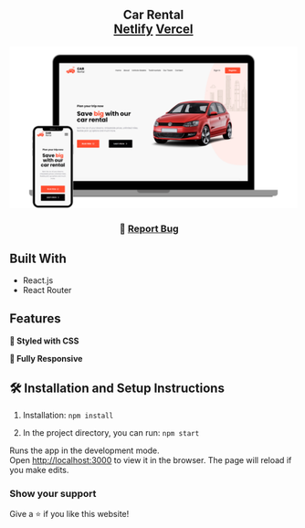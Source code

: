 <h2 align="center">
  Car Rental <br/>
  <a href="https://car-rental-rashidov.netlify.app/" target="_blank">Netlify</a>
  <a href="https://car-rental-rashidov.vercel.app" target="_blank">Vercel</a>
</h2>
<div align="center">
  <img alt="Screenshot" src="./src/assets/Screenshot.png" />
</div>

<h3 align="center">
    🔹
    <a href="https://github.com/imrashidov/car-rental-project/issues">Report Bug</a> &nbsp; &nbsp;
</h3>

## Built With

- React.js
- React Router

## Features

**🎨 Styled with CSS**

**📱 Fully Responsive**

## 🛠 Installation and Setup Instructions

1. Installation: `npm install`

2. In the project directory, you can run: `npm start`

Runs the app in the development mode.\
Open [http://localhost:3000](http://localhost:3000) to view it in the browser.
The page will reload if you make edits.

### Show your support

Give a ⭐ if you like this website!






